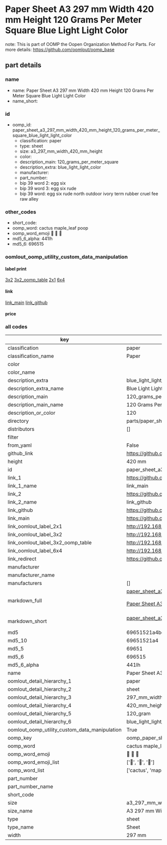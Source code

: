 # Paper Sheet A3 297 mm Width 420 mm Height 120 Grams Per Meter Square Blue Light Light Color  

note: This is part of OOMP the Oopen Organization Method For Parts. For more details: https://github.com/oomlout/oomp_base

##  part details
  







### name
* name: Paper Sheet A3 297 mm Width 420 mm Height 120 Grams Per Meter Square Blue Light Light Color
* name_short: 
### id
* oomp_id: paper_sheet_a3_297_mm_width_420_mm_height_120_grams_per_meter_square_blue_light_light_color
  * classification: paper
  * type: sheet
  * size: a3_297_mm_width_420_mm_height
  * color: 
  * description_main: 120_grams_per_meter_square
  * description_extra: blue_light_light_color
  * manufacturer: 
  * part_number: 
  * bip 39 word 2: egg six
  * bip 39 word 3: egg six rude
  * bip 39 word: egg six rude north outdoor ivory term rubber cruel fee raw alley

### other_codes
* short_code: 
* oomp_word: cactus maple_leaf poop
* oomp_word_emoji :cactus: :maple_leaf: :poop:
* md5_6_alpha: 441lh
* md5_6: 696515






### oomlout_oomp_utility_custom_data_manipulation
#### label print
[3x2](http://192.168.1.245:1112/?label=oomp%20441lh)
[3x2_oomp_table](http://192.168.1.108:1112/?label=oomp%20441lh)
[2x1](http://192.168.1.242:1112/?label=oomp%20441lh)
[6x4](http://192.168.1.55:1112/?label=oomp%20441lh)    

#### link

[link_main](https://github.com/oomlout/oomlout_oomp_version_1_messy/tree/main/parts/paper_sheet_a3_297_mm_width_420_mm_height_120_grams_per_meter_square_blue_light_light_color) [link_github](https://github.com/oomlout/oomlout_oomp_version_1_messy/tree/main/parts/paper_sheet_a3_297_mm_width_420_mm_height_120_grams_per_meter_square_blue_light_light_color)                             

#### price







### all codes 
| key | value |  
| --- | --- |  
| classification | paper |  
| classification_name | Paper |  
| color |  |  
| color_name |  |  
| description_extra | blue_light_light_color |  
| description_extra_name | Blue Light Light Color |  
| description_main | 120_grams_per_meter_square |  
| description_main_name | 120 Grams Per Meter Square |  
| description_or_color | 120 |  
| directory | parts/paper_sheet_a3_297_mm_width_420_mm_height_120_grams_per_meter_square_blue_light_light_color |  
| distributors | [] |  
| filter |  |  
| from_yaml | False |  
| github_link | https://github.com/oomlout/oomlout_oomp_part_src/tree/main/parts/paper_sheet_a3_297_mm_width_420_mm_height_120_grams_per_meter_square_blue_light_light_color |  
| height | 420 mm |  
| id | paper_sheet_a3_297_mm_width_420_mm_height_120_grams_per_meter_square_blue_light_light_color |  
| link_1 | https://github.com/oomlout/oomlout_oomp_version_1_messy/tree/main/parts/paper_sheet_a3_297_mm_width_420_mm_height_120_grams_per_meter_square_blue_light_light_color |  
| link_1_name | link_main |  
| link_2 | https://github.com/oomlout/oomlout_oomp_version_1_messy/tree/main/parts/paper_sheet_a3_297_mm_width_420_mm_height_120_grams_per_meter_square_blue_light_light_color |  
| link_2_name | link_github |  
| link_github | https://github.com/oomlout/oomlout_oomp_version_1_messy/tree/main/parts/paper_sheet_a3_297_mm_width_420_mm_height_120_grams_per_meter_square_blue_light_light_color |  
| link_main | https://github.com/oomlout/oomlout_oomp_version_1_messy/tree/main/parts/paper_sheet_a3_297_mm_width_420_mm_height_120_grams_per_meter_square_blue_light_light_color |  
| link_oomlout_label_2x1 | http://192.168.1.242:1112/?label=oomp%20441lh |  
| link_oomlout_label_3x2 | http://192.168.1.245:1112/?label=oomp%20441lh |  
| link_oomlout_label_3x2_oomp_table | http://192.168.1.108:1112/?label=oomp%20441lh |  
| link_oomlout_label_6x4 | http://192.168.1.55:1112/?label=oomp%20441lh |  
| link_redirect | https://github.com/oomlout/oomlout_oomp_version_1_messy/tree/main/parts/paper_sheet_a3_297_mm_width_420_mm_height_120_grams_per_meter_square_blue_light_light_color |  
| manufacturer |  |  
| manufacturer_name |  |  
| manufacturers | [] |  
| markdown_full | [paper_sheet_a3_297_mm_width_420_mm_height_120_grams_per_meter_square_blue_light_light_color](none)<br>[](none)<br>[Paper Sheet A3 297 Mm Width 420 Mm Height 120 Grams Per Meter Square Blue Light Light Color](none)<br><br> |  
| markdown_short | [paper_sheet_a3_297_mm_width_420_mm_height_120_grams_per_meter_square_blue_light_light_color](none)<br><br> |  
| md5 | 69651521a4bcdbeddbce996579f27236 |  
| md5_10 | 69651521a4 |  
| md5_5 | 69651 |  
| md5_6 | 696515 |  
| md5_6_alpha | 441lh |  
| name | Paper Sheet A3 297 mm Width 420 mm Height 120 Grams Per Meter Square Blue Light Light Color |  
| oomlout_detail_hierarchy_1 | paper |  
| oomlout_detail_hierarchy_2 | sheet |  
| oomlout_detail_hierarchy_3 | 297_mm_width |  
| oomlout_detail_hierarchy_4 | 420_mm_height |  
| oomlout_detail_hierarchy_5 | 120_gram |  
| oomlout_detail_hierarchy_6 | blue_light_light_color |  
| oomlout_oomp_utility_custom_data_manipulation | True |  
| oomp_key | oomp_paper_sheet_a3_297_mm_width_420_mm_height_120_grams_per_meter_square_blue_light_light_color |  
| oomp_word | cactus maple_leaf poop |  
| oomp_word_emoji | :cactus: :maple_leaf: :poop: |  
| oomp_word_emoji_list | [':cactus:', ':maple_leaf:', ':poop:'] |  
| oomp_word_list | ['cactus', 'maple_leaf', 'poop'] |  
| part_number |  |  
| part_number_name |  |  
| short_code |  |  
| size | a3_297_mm_width_420_mm_height |  
| size_name | A3 297 mm Width 420 mm Height |  
| type | sheet |  
| type_name | Sheet |  
| width | 297 mm |  
